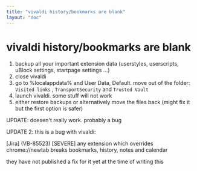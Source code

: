```yaml
---
title: "vivaldi history/bookmarks are blank"
layout: "doc"
---
```

# vivaldi history/bookmarks are blank

1. backup all your important extension data (userstyles, userscripts, uBlock settings, startpage settings ...)
2. close vivaldi
3. go to %localappdata% and User Data, Default. move out of the folder: `Visited links` , `TransportSecurity` and `Trusted Vault`
4. launch vivaldi. some stuff will not work
5. either restore backups or alternatively move the files back (might fix it but the first option is safer)

UPDATE: doesen't really work. probably a bug

UPDATE 2: this is a bug with vivaldi:

[Jira] (VB-85523) [SEVERE] any extension which overrides chrome://newtab breaks bookmarks, history, notes and calendar

they have not published a fix for it yet at the time of writing this